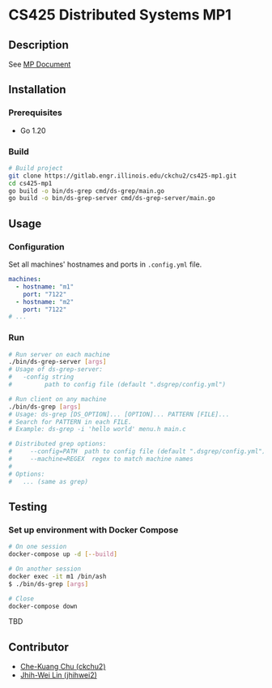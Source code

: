# CS425 Distributed Systems MP1

## Description

See [MP Document](./docs/MP1.CS425.FA23.pdf)

## Installation

### Prerequisites

- Go 1.20

### Build

```bash
# Build project
git clone https://gitlab.engr.illinois.edu/ckchu2/cs425-mp1.git
cd cs425-mp1
go build -o bin/ds-grep cmd/ds-grep/main.go
go build -o bin/ds-grep-server cmd/ds-grep-server/main.go
```

## Usage

### Configuration

Set all machines' hostnames and ports in `.config.yml` file.

```yaml
machines:
  - hostname: "m1"
    port: "7122"
  - hostname: "m2"
    port: "7122"
# ...
```

### Run

```bash
# Run server on each machine
./bin/ds-grep-server [args]
# Usage of ds-grep-server:
#   -config string
#         path to config file (default ".dsgrep/config.yml")

# Run client on any machine
./bin/ds-grep [args]
# Usage: ds-grep [DS_OPTION]... [OPTION]... PATTERN [FILE]...
# Search for PATTERN in each FILE.
# Example: ds-grep -i 'hello world' menu.h main.c

# Distributed grep options:
#     --config=PATH  path to config file (default ".dsgrep/config.yml")
#     --machine=REGEX  regex to match machine names
#
# Options:
#   ... (same as grep)
```

## Testing

### Set up environment with Docker Compose

```bash
# On one session
docker-compose up -d [--build]

# On another session
docker exec -it m1 /bin/ash
$ ./bin/ds-grep [args]

# Close
docker-compose down
```

TBD

## Contributor

- [Che-Kuang Chu (ckchu2)](https://gitlab.engr.illinois.edu/ckchu2)
- [Jhih-Wei Lin (jhihwei2)](https://gitlab.engr.illinois.edu/jhihwei2)
